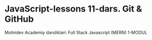 # JavaScript-lessons 11-dars. Git & GitHub
Mohirdev Academiy darsliklari: Full Stack Javascript (MERN) 1-MODUL
